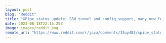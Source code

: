 ```yaml
---
layout: post
blog: "Reddit"
title: "XPipe status update: SSH tunnel and config support, many new features, and lots of bug fixes"
date: 2023-08-18T22:15:25Z
image: images/reddit.png
remote_url: "https://www.reddit.com/r/java/comments/15uy483/xpipe_status_update_ssh_tunnel_and_config_support/"
---
```

